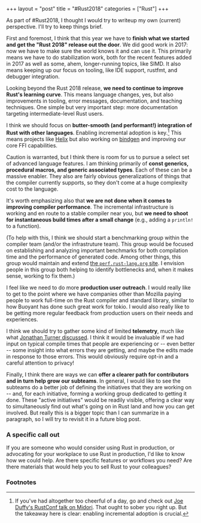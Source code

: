 +++
layout = "post"
title = "#Rust2018"
categories = ["Rust"]
+++


As part of #Rust2018, I thought I would try to writeup my own
(current) perspective. I'll try to keep things brief.

First and foremost, I think that this year we have to **finish what we
started and get the "Rust 2018" release out the door**. We did good
work in 2017: now we have to make sure the world knows it and can use
it. This primarily means we have to do stabilization work, both for
the recent features added in 2017 as well as some, ahem,
longer-running topics, like SIMD. It also means keeping up our focus
on tooling, like IDE support, rustfmt, and debugger integration.

Looking beyond the Rust 2018 release, **we need to continue to improve
Rust's learning curve**. This means language changes, yes, but also
improvements in tooling, error messages, documentation, and teaching
techniques. One simple but very important step: more documentation
targeting intermediate-level Rust users.

I think we should focus on **butter-smooth (and performant!)
integration of Rust with other languages**. Enabling incremental
adoption is key.[^duffy] This means projects like [Helix][] but also
working on [bindgen][] and improving our core FFI capabilities.

[^duffy]: If you've had altogether too cheerful of a day, go and check out [Joe Duffy's RustConf talk on Midori][midori]. That ought to sober you right up. But the takeaway here is clear: enabling incremental adoption is crucial.

[Helix]: http://usehelix.com/
[bindgen]: https://github.com/rust-lang-nursery/rust-bindgen
[midori]: https://www.youtube.com/watch?v=CuD7SCqHB7k

Caution is warranted, but I think there is room for us to pursue a
select set of advanced language features. I am thinking primarily of
**const generics, procedural macros, and generic associated
types**. Each of these can be a massive enabler. They also are fairly
obvious generalizations of things that the compiler currently
supports, so they don't come at a huge complexity cost to the
language.

It's worth emphasizing also that **we are not done when it comes to
improving compiler performance**. The incremental infrastructure is
working and en route to a stable compiler near you, but **we need to
shoot for instantaneous build times after a small change** (e.g.,
adding a `println!` to a function).

(To help with this, I think we should start a benchmarking group
within the compiler team (and/or the infrastruture team). This group
would be focused on establishing and analyzing important benchmarks
for both compilation time and the performance of generated code. Among
other things, this group would maintain and extend
[the `perf.rust-lang.org` site][perf]. I envision people in this group
both helping to identify bottlenecks and, when it makes sense, working
to fix them.)

[perf]: http://perf.rust-lang.org/

I feel like we need to do more **production user outreach**. I would
really like to get to the point where we have companies other than
Mozilla paying people to work full-time on the Rust compiler and
standard library, similar to how Buoyant has done such great work for
tokio. I would also really like to be getting more regular feedback
from production users on their needs and experiences.

I think we should try to gather some kind of limited **telemetry**,
much like what [Jonathan Turner discussed][jntrnr]. I think it would
be invaluable if we had input on typical compile times that people are
experiencing or -- even better -- some insight into what errors they
are getting, and maybe the edits made in response to those
errors. This would obviously require opt-in and a careful attention to
privacy!

[jntrnr]: http://www.jonathanturner.org/2018/01/rust2018-and-data.html

Finally, I think there are ways we can **offer a clearer path for
contributors and in turn help grow our subteams**. In general, I would
like to see the subteams do a better job of defining the initiatives
that they are working on -- and, for each initiative, forming a
working group dedicated to getting it done. These "active initiatives"
would be readily visible, offering a clear way to simultaneously find
out what's going on in Rust land and how you can get involved. But
really this is a bigger topic than I can summarize in a paragraph, so
I will try to revisit it in a future blog post.

### A specific call out

If you are someone who would consider using Rust in production, or
advocating for your workplace to use Rust in production, I'd like to
know how we could help. Are there specific features or workflows you
need? Are there materials that would help you to sell Rust to your
colleagues?

### Footnotes
